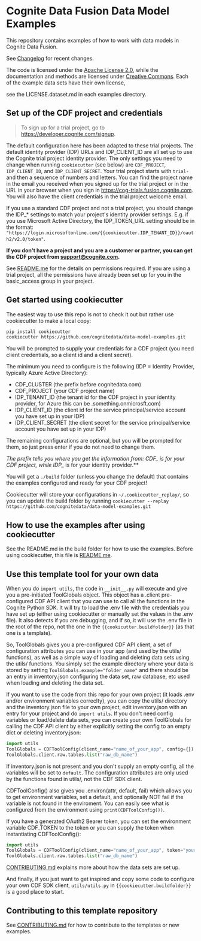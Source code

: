 # Cognite Data Fusion Data Model Examples

This repository contains examples of how to work with data models in Cognite Data Fusion.

See [Changelog](./CHANGELOG.md) for recent changes.

The code is licensed under the [Apache License 2.0](LICENSE.code.md), while the documentation and methods are licensed
under [Creative Commons](LICENSE.docs.md). Each of the example data sets have their own license,

see the LICENSE.dataset.md in each examples directory.

## Set up of the CDF project and credentials

> To sign up for a trial project, go to <https://developer.cognite.com/signup>.

The default configuration here has been adapted to these trial projects. The default identity provider (IDP)
URLs and IDP_CLIENT_ID are all set up to use the Cognite trial project identity provider.
The only settings you need
to change when running `cookiecutter` (see below) are `CDF_PROJECT`, `IDP_CLIENT_ID`, and `IDP_CLIENT_SECRET`.
Your trial project starts with `trial-` and then a sequence of numbers and
letters. You can find the project name in the email you received when you signed up for the trial project
or in the URL in your browser when you sign in <https://cog-trials.fusion.cognite.com>.
You will also have the client credentials in the trial project welcome email.

If you use a standard CDF project and not a trial project, you should change the IDP_* settings to
match your project's identity provider settings. E.g. if you use Microsoft Active Directory, the
IDP_TOKEN_URL setting should be in the format:
`"https://login.microsoftonline.com/{{cookiecutter.IDP_TENANT_ID}}/oauth2/v2.0/token"`.

**If you don't have a project and you are a customer or partner, you can get the CDF project from <support@cognite.com>.**

See [README.me](./{{cookiecutter.buildfolder}}/README.md) for the details on permissions required. If you are using
a trial project, all the permissions have already been set up for you in the basic_access group in your project.

## Get started using cookiecutter

The easiest way to use this repo is not to check it out but rather use cookiecutter to make a local copy:

```bash
pip install cookiecutter
cookiecutter https://github.com/cognitedata/data-model-examples.git
```

You will be prompted to supply your credentials for a CDF project (you need client credentials, so a client
id and a client secret).

The minimum you need to configure is the following (IDP = Identity Provider, typically Azure Active Directory):

* CDF_CLUSTER (the prefix before cognitedata.com)
* CDF_PROJECT (your CDF project name)
* IDP_TENANT_ID (the tenant id for the CDF project in your identity provider, for Azure this can be .something.onmicrosft.com)
* IDP_CLIENT_ID (the client id for the service principal/service account you have set up in your IDP)
* IDP_CLIENT_SECRET (the client secret for the service principal/service account you have set up in your IDP)

The remaining configurations are optional, but you will be prompted for them, so just press enter if you do not
need to change them.

**The prefix tells you where you get the information from: CDF_* is for your CDF project, while IDP_* is for your
identity provider.**

You will get a `./build` folder (unless you change the default) that contains the examples configured and ready
for your CDF project!

Cookiecutter will store your configurations in `~/.cookiecutter_replay/`, so you can update the build folder
by running `cookiecutter --replay https://github.com/cognitedata/data-model-examples.git`

## How to use the examples after using cookiecutter

See the README.md in the build folder for how to use the examples.
Before using cookiecutter, this file is [README.me](./{{cookiecutter.buildfolder}}/README.md).

## Use this template tool for your own data

When you do `import utils`, the code in `__init__.py` will execute and give you a pre-initiated
ToolGlobals object. This object has a .client pre-configured CDF API client that you can
use to call all the functions in the Cognite Python SDK. It will try to load the .env file
with the credentials you have set up (either using cookiecutter or manually set the values in the .env
file). It also detects if you are debugging, and if so, it will use the .env file in the root of the repo,
not the one in the `{{cookicutter.buildfolder}}` (as that one is a template).

So, ToolGlobals gives you a pre-configured CDF API client, a set of configuration attributes you can use
in your app (and used by the utils/ functions), as well as a simple way of loading and deleting data sets
using the utils/ functions. You simply set the example directory where your data is stored by setting
`ToolGlobals.example="folder_name"` and there should be an entry in inventory.json configuring
the data set, raw database, etc used when loading and deleting the data set.

If you want to use the code from this repo for your own project (it loads .env and/or environment variables
correclty), you can copy the utils/ directory
and the inventory.json file to your own project, edit inventory.json with an entry for your project
and do `import utils`. If you don't need config variables or load/delete data sets, you can create your
own ToolGlobals for calling the CDF API client by either explicitly setting the config to an empty dict
or deleting inventory.json:

```python
import utils
ToolGlobals = CDFToolConfig(client_name="name_of_your_app", config={})
ToolGlobals.client.raw.tables.list("raw_db_name")
```

If inventory.json is not present and you don't supply an empty config, all the variables will be set to `default`.
The configuration attributes are only used by the functions found in utils/, not the CDF SDK client.

CDFToolConfig() also gives you .environ(attr, default, fail) which allows you to get environment variables,
set a default, and optionally NOT fail if the variable is not found in the enviroment.
You can easily see what is configured from the environment using `print(CDFToolConfig())`.

If you have a generated OAuth2 Bearer token, you can set the environment variable CDF_TOKEN to the token
or you can supply the token when instantiating CDFToolConfig():

```python
import utils
ToolGlobals = CDFToolConfig(client_name="name_of_your_app", token="your_token")
ToolGlobals.client.raw.tables.list("raw_db_name")
```

[CONTRIBUTING.md](./CONTRIBUTING.md) explains more about how the data sets are set up.

And finally, if you just want to get inspired and copy some code to configure your own CDF SDK client, `utils/utils.py`
in `{{cookiecutter.buildfolder}}` is a good place to start.

## Contributing to this template repository

See [CONTRIBUTING.md](./CONTRIBUTING.md) for how to contribute to the templates or new examples.
